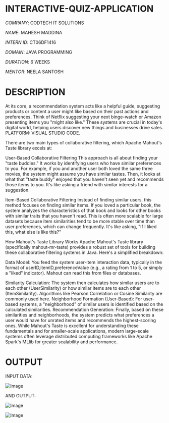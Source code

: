 # INTERACTIVE-QUIZ-APPLICATION

*COMPANY*: CODTECH IT SOLUTIONS

*NAME*: MAHESH MADDINA

*INTERN ID*: CT06DF1416

*DOMAIN*: JAVA PROGRAMMING

*DURATION*: 6 WEEKS

*MENTOR*: NEELA SANTOSH

# DESCRIPTION

At its core, a recommendation system acts like a helpful guide, suggesting products or content a user might like based on their past actions and preferences. Think of Netflix suggesting your next binge-watch or Amazon presenting items you "might also like." These systems are crucial in today's digital world, helping users discover new things and businesses drive sales.
PLATFORM: VISUAL STUDIO CODE.

There are two main types of collaborative filtering, which Apache Mahout's Taste library excels at:

User-Based Collaborative Filtering
This approach is all about finding your "taste buddies." It works by identifying users who have similar preferences to you. For example, if you and another user both loved the same three movies, the system might assume you have similar tastes. Then, it looks at what that "taste buddy" enjoyed that you haven't seen yet and recommends those items to you. It's like asking a friend with similar interests for a suggestion.

Item-Based Collaborative Filtering
Instead of finding similar users, this method focuses on finding similar items. If you loved a particular book, the system analyzes the characteristics of that book and looks for other books with similar traits that you haven't read. This is often more scalable for large datasets because item similarities tend to be more stable over time than user preferences, which can change frequently. It's like asking, "If I liked this, what else is like this?"

How Mahout's Taste Library Works
Apache Mahout's Taste library (specifically mahout-mr-taste) provides a robust set of tools for building these collaborative filtering systems in Java. Here's a simplified breakdown:

Data Model: You feed the system user-item interaction data, typically in the format of userID,itemID,preferenceValue (e.g., a rating from 1 to 5, or simply a "liked" indicator). Mahout can read this from files or databases.

Similarity Calculation: The system then calculates how similar users are to each other (UserSimilarity) or how similar items are to each other (ItemSimilarity). Algorithms like Pearson Correlation or Cosine Similarity are commonly used here.
Neighborhood Formation (User-Based): For user-based systems, a "neighborhood" of similar users is identified based on the calculated similarities.
Recommendation Generation: Finally, based on these similarities and neighborhoods, the system predicts what preferences a user would have for unrated items and recommends the highest-scoring ones.
While Mahout's Taste is excellent for understanding these fundamentals and for smaller-scale applications, modern large-scale systems often leverage distributed computing frameworks like Apache Spark's MLlib for greater scalability and performance.

# OUTPUT
INPUT DATA:

![Image](https://github.com/user-attachments/assets/c7c9db5f-c260-4e68-b3a8-aae989358d88)


AND OUTPUT:



![Image](https://github.com/user-attachments/assets/64684cba-34b6-467a-84b0-0f10efc43014)




![Image](https://github.com/user-attachments/assets/d03867df-80a1-4a61-b072-bef83e3cb881)













